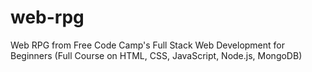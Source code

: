 # web-rpg
Web RPG from Free Code Camp's Full Stack Web Development for Beginners (Full Course on HTML, CSS, JavaScript, Node.js, MongoDB)
